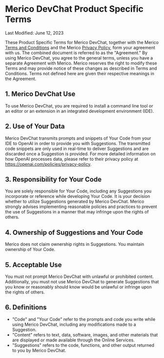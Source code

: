 # Merico DevChat Product Specific Terms

Last Modified: June 12, 2023

These Product Specific Terms for Merico DevChat, together with the Merico [Terms and Conditions](https://meri.co/terms) and the Merico [Privacy Policy](https://meri.co/privacy), form your agreement with us. The combined document is referred to as the "Agreement." By using Merico DevChat, you agree to the general terms, unless you have a separate Agreement with Merico. Merico reserves the right to modify these Terms and may provide notice of these changes as described in Terms and Conditions. Terms not defined here are given their respective meanings in the Agreement.

## 1. Merico DevChat Use

To use Merico DevChat, you are required to install a command line tool or an editor or an extension in an integrated development environment (IDE).

## 2. Use of Your Data

Merico DevChat transmits prompts and snippets of Your Code from your IDE to OpenAI in order to provide you with Suggestions. The transmitted code snippets are only used in real-time to deliver Suggestions and are discarded once a Suggestion is provided. For more detailed information on how OpenAI processes data, please refer to their privacy policy at https://openai.com/policies/privacy-policy.

## 3. Responsibility for Your Code

You are solely responsible for Your Code, including any Suggestions you incorporate or reference while developing Your Code. It is your decision whether to utilize Suggestions generated by Merico DevChat. Merico strongly advises implementing reasonable policies and practices to prevent the use of Suggestions in a manner that may infringe upon the rights of others.

## 4. Ownership of Suggestions and Your Code

Merico does not claim ownership rights in Suggestions. You maintain ownership of Your Code.

## 5. Acceptable Use

You must not prompt Merico DevChat with unlawful or prohibited content. Additionally, you must not use Merico DevChat to generate Suggestions that you know or reasonably should know would be unlawful or infringe upon the rights of others.

## 6. Definitions

- "Code" and "Your Code" refer to the prompts and code you write while using Merico DevChat, including any modifications made to a Suggestion.
- "Content" refers to text, data, software, images, and other materials that are displayed or made available through the Online Services.
- "Suggestions" refers to the code, functions, and other output returned to you by Merico DevChat.
